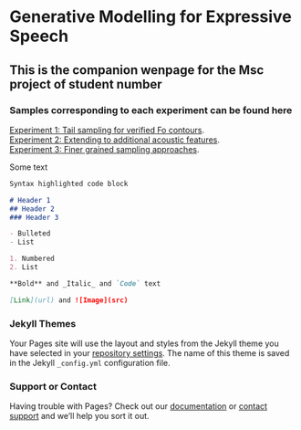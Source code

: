 # Generative Modelling for Expressive Speech


## This is the companion wenpage for the Msc project of **student number**
### Samples corresponding to each experiment can be found here


[Experiment 1: Tail sampling for verified Fo contours](https://d-byrne1.github.io/mscproject/audio_clips.html).
<br>
[Experiment 2: Extending to additional acoustic features](https://d-byrne1.github.io/mscproject/audio_clips.html).
<br>
[Experiment 3: Finer grained sampling approaches](https://d-byrne1.github.io/mscproject/audio_clips.html).






Some text

```markdown
Syntax highlighted code block

# Header 1
## Header 2
### Header 3

- Bulleted
- List

1. Numbered
2. List

**Bold** and _Italic_ and `Code` text

[Link](url) and ![Image](src)
```
 

### Jekyll Themes

Your Pages site will use the layout and styles from the Jekyll theme you have selected in your [repository settings](https://github.com/d-byrne1/mscproject/settings/pages). The name of this theme is saved in the Jekyll `_config.yml` configuration file.

### Support or Contact

Having trouble with Pages? Check out our [documentation](https://docs.github.com/categories/github-pages-basics/) or [contact support](https://support.github.com/contact) and we’ll help you sort it out.
